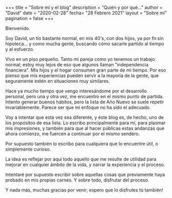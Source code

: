 +++
title = "Sobre mí y el blog"
description = "Quién y por qué..."
author = "David"
date = "2020-02-28"
fecha= "28 Febrero 2021"
layout = "Sobre mí"
pagination = false
+++

Bienvenido.

Soy David, un tío bastante normal, en mis 40's, con dos hijos, ya por fn sin hipoteca... y como mucha gente, buscando cómo sacarle partido al tiempo y al esfuerzo.

Vivo en un piso pequeño. Tanto mi pareja como yo tenemos un trabajo normal; estoy muy lejos de eso que algunos llaman "independencia financiera". Mis hijos y el hogar consumen gran parte de mi tiempo. Por eso pienso que mis experiencias pueden servir a la mayoría de la gente, que seguramente estén en situaciones muy similares.

Hace ya mucho tiempo que vengo interesándome por el desarrollo personal, pero una y otra vez, me encuentro en el mismo punto de partida. Intento generar buenos hábitos, pero la lista de Año Nuevo se suele repetir invariablemente. Parece ser que mi enfoque no ha sido el adecuado.

Voy a intentar que esta vez sea diferente, y éste blog es, de hecho, uno de los propósitos de esa lista. Lo escribo principalmente para mí, para plasmar mis impresiones, y también para que al hacer públicas estas andanzas que ahora comienzo, me fuercen a continuar por el mismo sendero.

Por supuesto también lo escribo para cualquiera que lo encuentre útil, o simplemente curioso.

La idea es reflejar por aquí todo aquello que me resulte de utilidad para mejorar en cualquier ámbito de la vida, y narrar la experiencia y el proceso.

Intentaré por supuesto escribir sobre aquellas cosas que previamente haya probado en mis propias carnes. Y sobre todo, disfrutar del proceso.

Y nada más, muchas gracias por venir; espero que lo disfrutes tú también!
